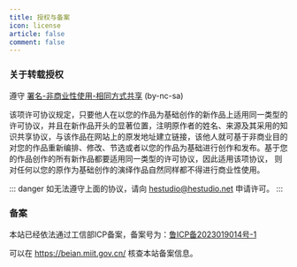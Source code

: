 ```yaml
---
title: 授权与备案
icon: license
article: false
comment: false
---
```


### 关于转载授权
遵守 [署名-非商业性使用-相同方式共享](https://creativecommons.org/licenses/by-nc-sa/4.0/) (by-nc-sa)

该项许可协议规定，只要他人在以您的作品为基础创作的新作品上适用同一类型的许可协议，并且在新作品开头的显著位置，注明原作者的姓名、来源及其采用的知识共享协议，与该作品在网站上的原发地址建立链接，该他人就可基于非商业目的对您的作品重新编排、修改、节选或者以您的作品为基础进行创作和发布。基于您的作品创作的所有新作品都要适用同一类型的许可协议，因此适用该项协议， 则对任何以您的原作为基础创作的演绎作品自然同样都不得进行商业性使用。

::: danger
如无法遵守上面的协议，请向 hestudio@hestudio.net 申请许可。
:::

### 备案

本站已经依法通过工信部ICP备案，备案号为：[鲁ICP备2023019014号-1](https://beian.miit.gov.cn/)

可以在 https://beian.miit.gov.cn/ 核查本站备案信息。


